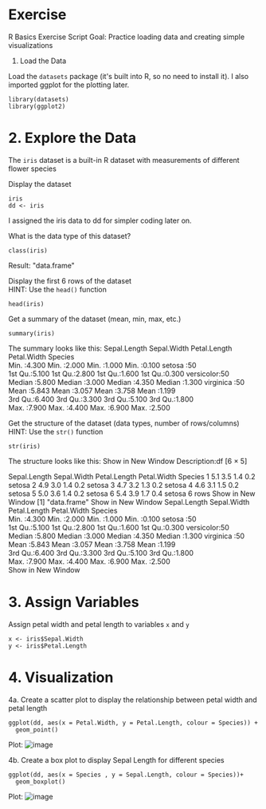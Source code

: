 

# Exercise
R Basics Exercise Script
Goal: Practice loading data and creating simple visualizations


1. Load the Data

Load the `datasets` package (it's built into R, so no need to install it). I also imported ggplot for the plotting later.

```{r}
library(datasets)
library(ggplot2)
```
  

# 2. Explore the Data


The `iris` dataset is a built-in R dataset with measurements of different flower species

Display the dataset
```{r}
iris 
dd <- iris
```
I assigned the iris data to dd for simpler coding later on.


What is the data type of this dataset?
```{r}
class(iris)
```
Result: "data.frame"


Display the first 6 rows of the dataset  
HINT: Use the `head()` function
```{r}
head(iris)
```


Get a summary of the dataset (mean, min, max, etc.)  
```{r}
summary(iris)
```
The summary looks like this: 
  Sepal.Length    Sepal.Width     Petal.Length    Petal.Width          Species  
 Min.   :4.300   Min.   :2.000   Min.   :1.000   Min.   :0.100   setosa    :50  
 1st Qu.:5.100   1st Qu.:2.800   1st Qu.:1.600   1st Qu.:0.300   versicolor:50  
 Median :5.800   Median :3.000   Median :4.350   Median :1.300   virginica :50  
 Mean   :5.843   Mean   :3.057   Mean   :3.758   Mean   :1.199                  
 3rd Qu.:6.400   3rd Qu.:3.300   3rd Qu.:5.100   3rd Qu.:1.800                  
 Max.   :7.900   Max.   :4.400   Max.   :6.900   Max.   :2.500   
  
Get the structure of the dataset (data types, number of rows/columns)  
HINT: Use the `str()` function
```{r}
str(iris)
```
The structure looks like this: 
Show in New Window
Description:df [6 × 5]
 
 
Sepal.Length
<dbl>
Sepal.Width
<dbl>
Petal.Length
<dbl>
Petal.Width
<dbl>
Species
<fctr>
1	5.1	3.5	1.4	0.2	setosa
2	4.9	3.0	1.4	0.2	setosa
3	4.7	3.2	1.3	0.2	setosa
4	4.6	3.1	1.5	0.2	setosa
5	5.0	3.6	1.4	0.2	setosa
6	5.4	3.9	1.7	0.4	setosa
6 rows
Show in New Window
[1] "data.frame"
Show in New Window
  Sepal.Length    Sepal.Width     Petal.Length    Petal.Width          Species  
 Min.   :4.300   Min.   :2.000   Min.   :1.000   Min.   :0.100   setosa    :50  
 1st Qu.:5.100   1st Qu.:2.800   1st Qu.:1.600   1st Qu.:0.300   versicolor:50  
 Median :5.800   Median :3.000   Median :4.350   Median :1.300   virginica :50  
 Mean   :5.843   Mean   :3.057   Mean   :3.758   Mean   :1.199                  
 3rd Qu.:6.400   3rd Qu.:3.300   3rd Qu.:5.100   3rd Qu.:1.800                  
 Max.   :7.900   Max.   :4.400   Max.   :6.900   Max.   :2.500                  
Show in New Window



# 3. Assign Variables


Assign petal width and petal length to variables `x` and `y`  
```{r}
x <- iris$Sepal.Width
y <- iris$Petal.Length
```


# 4. Visualization

4a. Create a scatter plot to display the relationship between petal width and petal length  
```{r}
ggplot(dd, aes(x = Petal.Width, y = Petal.Length, colour = Species)) +
  geom_point()
```
Plot: 
![image](https://github.com/user-attachments/assets/13749b5a-336d-471b-b3ed-83bf43e9aa4a)


4b. Create a box plot to display Sepal Length for different species  
```{r}
ggplot(dd, aes(x = Species , y = Sepal.Length, colour = Species))+
  geom_boxplot()
```
Plot: 
![image](https://github.com/user-attachments/assets/5af839c1-432b-43d4-a91d-8c7aab6ee7e5)

